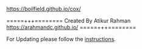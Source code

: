 https://boilfield.github.io/cox/



=====+++========
Created By Atikur Rahman
https://arahmandc.github.io/
=====+++========


For Updating please follow the [instructions](https://github.com/boilfield/cox/blob/master/instructions.md).
